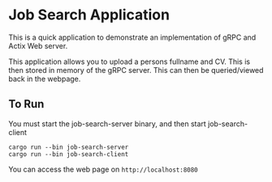 # Job Search Application
This is a quick application to demonstrate an implementation of gRPC and Actix Web server.

This application allows you to upload a persons fullname and CV. This is then stored in memory of the gRPC server. This can then be queried/viewed back in the webpage.

## To Run
You must start the job-search-server binary, and then start job-search-client
```
cargo run --bin job-search-server
cargo run --bin job-search-client
```

You can access the web page on `http://localhost:8080`
